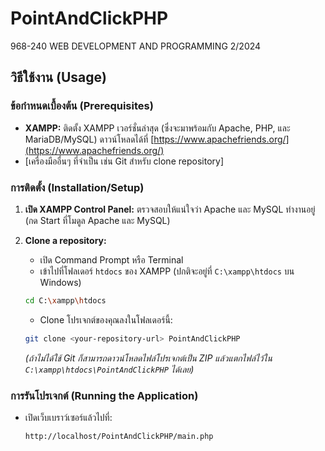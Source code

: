 # PointAndClickPHP
968-240 WEB DEVELOPMENT AND PROGRAMMING 2/2024

## วิธีใช้งาน (Usage)

### ข้อกำหนดเบื้องต้น (Prerequisites)

*   **XAMPP:** ติดตั้ง XAMPP เวอร์ชั่นล่าสุด (ซึ่งจะมาพร้อมกับ Apache, PHP, และ MariaDB/MySQL) ดาวน์โหลดได้ที่ [https://www.apachefriends.org/](https://www.apachefriends.org/)
*   [เครื่องมืออื่นๆ ที่จำเป็น เช่น Git สำหรับ clone repository]

### การติดตั้ง (Installation/Setup)

1.  **เปิด XAMPP Control Panel:** ตรวจสอบให้แน่ใจว่า Apache และ MySQL ทำงานอยู่ (กด Start ที่โมดูล Apache และ MySQL)

2.  **Clone a repository:**
    *   เปิด Command Prompt หรือ Terminal
    *   เข้าไปที่โฟลเดอร์ `htdocs` ของ XAMPP (ปกติจะอยู่ที่ `C:\xampp\htdocs` บน Windows)
    ```bash
    cd C:\xampp\htdocs
    ```
    *   Clone โปรเจกต์ของคุณลงในโฟลเดอร์นี้:
    ```bash
    git clone <your-repository-url> PointAndClickPHP
    ```
    *(ถ้าไม่ได้ใช้ Git ก็สามารถดาวน์โหลดไฟล์โปรเจกต์เป็น ZIP แล้วแตกไฟล์ไว้ใน `C:\xampp\htdocs\PointAndClickPHP` ได้เลย)*
    
### การรันโปรเจกต์ (Running the Application)

*   เปิดเว็บเบราว์เซอร์แล้วไปที่:
    ```
    http://localhost/PointAndClickPHP/main.php
    ```
